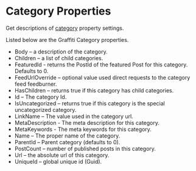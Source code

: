# Category Properties
Get descriptions of [category](Creating-Content-for-Your-Website) property settings.

Listed below are the Graffiti Category properties.

* Body – a description of the category. 
* Children – a list of child categories. 
* FeaturedId - returns the PostId of the featured Post for this category. Defaults to 0.  
* FeedUrlOverride – optional value used direct requests to the category feed feedburner. 
* HasChildren – returns true if this category has child categories. 
* Id – The category Id. 
* IsUncategorized – returns true if this category is the special uncategorized category. 
* LinkName – The value used in the category url. 
* MetaDescription - The meta description for this category. 
* MetaKeywords - The meta keywords for this category. 
* Name – The proper name of the category. 
* ParentId – Parent category (defaults to 0). 
* PostCount – number of published posts in this category. 
* Url – the absolute url of this category. 
* UniqueId – global unique id (Guid). 